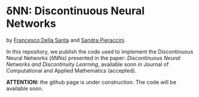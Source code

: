 # &#948;NN: Discontinuous Neural Networks

by [Francesco Della Santa](https://www.researchgate.net/profile/Francesco-Della-Santa) and [Sandra Pieraccini](https://www.researchgate.net/profile/Sandra-Pieraccini).

In this repository, we publish the code used to implement the Discontinuous Neural Networks (&#948;NNs) presented in the paper:
_Discontinuous Neural Networks and Discontinuity Learning_, available soon in Journal of Computational and Applied Mathematics (accepted).

**ATTENTION:** the github page is under construction. The code will be available soon.

